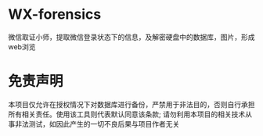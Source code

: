 # WX-forensics
微信取证小师，提取微信登录状态下的信息，及解密硬盘中的数据库，图片，形成web浏览




# 免责声明
本项目仅允许在授权情况下对数据库进行备份，严禁用于非法目的，否则自行承担所有相关责任。使用该工具则代表默认同意该条款;
请勿利用本项目的相关技术从事非法测试，如因此产生的一切不良后果与项目作者无关
